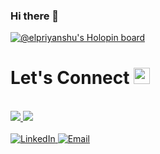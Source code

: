 ### Hi there 👋

[![@elpriyanshu's Holopin board](https://holopin.io/api/user/board?user=elpriyanshu)](https://holopin.io/@elpriyanshu)

# Let's Connect <img src="https://github.com/prashantmi/elpriyanshu/blob/main/resources/Hi.gif" width="26px">


<br>

<a href="https://github.com/elpriyanshu">
  <img src="https://github-readme-stats.vercel.app/api?username=elpriyanshu&show_icons=true&theme=radical" />
</a>

<a href="#">
</a>


<a href="https://github.com/elpriyanshu">
  <img src="https://github-readme-stats.vercel.app/api/top-langs/?username=elpriyanshu&layout=compact&theme=radical&hide_langs_below=1" />
</a>

<br>
<br>


<a target="_blank" href="https://www.linkedin.com/in/priyanshu-mishra1/" target="_blank">
<img alt="LinkedIn" src="https://img.shields.io/badge/LinkedIn-0077B5?style=for-the-badge&logo=linkedin&logoColor=white" />
</a>

<a target="_blank" href="mailto:priyanshumindia@gmail.com" target="_blank">
<img alt="Email" src="https://img.shields.io/badge/Gmail-D14836?style=for-the-badge&logo=gmail&logoColor=white" />
</a>

<!--
**elpriyanshu1/elpriyanshu1** is a ✨ _special_ ✨ repository because its `README.md` (this file) appears on your GitHub profile.

Here are some ideas to get you started:

- 🔭 I’m currently working on ...
- 🌱 I’m currently learning ...
- 👯 I’m looking to collaborate on ...
- 🤔 I’m looking for help with ...
- 💬 Ask me about ...
- 📫 How to reach me: ...
- 😄 Pronouns: ...
- ⚡ Fun fact: ...
-->
